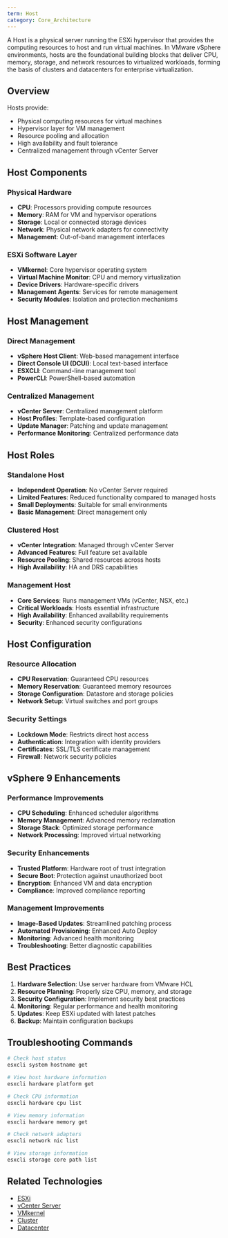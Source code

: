 ```yaml
---
term: Host
category: Core_Architecture
---
```


A Host is a physical server running the ESXi hypervisor that provides the computing resources to host and run virtual machines. In VMware vSphere environments, hosts are the foundational building blocks that deliver CPU, memory, storage, and network resources to virtualized workloads, forming the basis of clusters and datacenters for enterprise virtualization.

## Overview

Hosts provide:
- Physical computing resources for virtual machines
- Hypervisor layer for VM management
- Resource pooling and allocation
- High availability and fault tolerance
- Centralized management through vCenter Server

## Host Components

### Physical Hardware
- **CPU**: Processors providing compute resources
- **Memory**: RAM for VM and hypervisor operations
- **Storage**: Local or connected storage devices
- **Network**: Physical network adapters for connectivity
- **Management**: Out-of-band management interfaces

### ESXi Software Layer
- **VMkernel**: Core hypervisor operating system
- **Virtual Machine Monitor**: CPU and memory virtualization
- **Device Drivers**: Hardware-specific drivers
- **Management Agents**: Services for remote management
- **Security Modules**: Isolation and protection mechanisms

## Host Management

### Direct Management
- **vSphere Host Client**: Web-based management interface
- **Direct Console UI (DCUI)**: Local text-based interface
- **ESXCLI**: Command-line management tool
- **PowerCLI**: PowerShell-based automation

### Centralized Management
- **vCenter Server**: Centralized management platform
- **Host Profiles**: Template-based configuration
- **Update Manager**: Patching and update management
- **Performance Monitoring**: Centralized performance data

## Host Roles

### Standalone Host
- **Independent Operation**: No vCenter Server required
- **Limited Features**: Reduced functionality compared to managed hosts
- **Small Deployments**: Suitable for small environments
- **Basic Management**: Direct management only

### Clustered Host
- **vCenter Integration**: Managed through vCenter Server
- **Advanced Features**: Full feature set available
- **Resource Pooling**: Shared resources across hosts
- **High Availability**: HA and DRS capabilities

### Management Host
- **Core Services**: Runs management VMs (vCenter, NSX, etc.)
- **Critical Workloads**: Hosts essential infrastructure
- **High Availability**: Enhanced availability requirements
- **Security**: Enhanced security configurations

## Host Configuration

### Resource Allocation
- **CPU Reservation**: Guaranteed CPU resources
- **Memory Reservation**: Guaranteed memory resources
- **Storage Configuration**: Datastore and storage policies
- **Network Setup**: Virtual switches and port groups

### Security Settings
- **Lockdown Mode**: Restricts direct host access
- **Authentication**: Integration with identity providers
- **Certificates**: SSL/TLS certificate management
- **Firewall**: Network security policies

## vSphere 9 Enhancements

### Performance Improvements
- **CPU Scheduling**: Enhanced scheduler algorithms
- **Memory Management**: Advanced memory reclamation
- **Storage Stack**: Optimized storage performance
- **Network Processing**: Improved virtual networking

### Security Enhancements
- **Trusted Platform**: Hardware root of trust integration
- **Secure Boot**: Protection against unauthorized boot
- **Encryption**: Enhanced VM and data encryption
- **Compliance**: Improved compliance reporting

### Management Improvements
- **Image-Based Updates**: Streamlined patching process
- **Automated Provisioning**: Enhanced Auto Deploy
- **Monitoring**: Advanced health monitoring
- **Troubleshooting**: Better diagnostic capabilities

## Best Practices

1. **Hardware Selection**: Use server hardware from VMware HCL
2. **Resource Planning**: Properly size CPU, memory, and storage
3. **Security Configuration**: Implement security best practices
4. **Monitoring**: Regular performance and health monitoring
5. **Updates**: Keep ESXi updated with latest patches
6. **Backup**: Maintain configuration backups

## Troubleshooting Commands

```bash
# Check host status
esxcli system hostname get

# View host hardware information
esxcli hardware platform get

# Check CPU information
esxcli hardware cpu list

# View memory information
esxcli hardware memory get

# Check network adapters
esxcli network nic list

# View storage information
esxcli storage core path list
```

## Related Technologies

- [ESXi](/glossary/term/esxi.md)
- [vCenter Server](/glossary/term/vcenter.md)
- [VMkernel](/glossary/term/vmkernel.md)
- [Cluster](/glossary/term/cluster.md)
- [Datacenter](/glossary/term/datacenter.md)